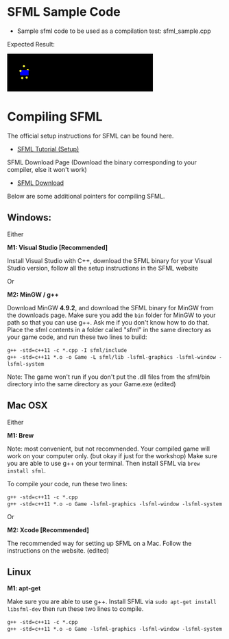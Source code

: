 # SFML Sample Code

* Sample sfml code to be used as a compilation test: sfml_sample.cpp

Expected Result:

![sfml_sample](https://raw.githubusercontent.com/Ohohcakester/orbital16-gamedev/images/images/sfml_sample.gif)

# Compiling SFML

The official setup instructions for SFML can be found here.

* [SFML Tutorial (Setup)](http://www.sfml-dev.org/tutorials/2.3/)

SFML Download Page (Download the binary corresponding to your compiler, else it won't work)

* [SFML Download](http://www.sfml-dev.org/download.php)


Below are some additional pointers for compiling SFML.

## Windows:
Either

**M1: Visual Studio [Recommended]**

Install Visual Studio with C++, download the SFML binary for your Visual Studio version, follow all the setup instructions in the SFML website

Or

**M2: MinGW / g++**

Download MinGW **4.9.2**, and download the SFML binary for MinGW from the downloads page. Make sure you add the `bin` folder for MinGW to your path so that you can use g++. Ask me if you don't know how to do that.
Place the sfml contents in a folder called "sfml" in the same directory as your game code, and run these two lines to build:

```
g++ -std=c++11 -c *.cpp -I sfml/include
g++ -std=c++11 *.o -o Game -L sfml/lib -lsfml-graphics -lsfml-window -lsfml-system
```

Note: The game won't run if you don't put the .dll files from the sfml/bin directory into the same directory as your Game.exe (edited)


## Mac OSX

Either

**M1: Brew**

Note: most convenient, but not recommended. Your compiled game will work on your computer only. (but okay if just for the workshop)
Make sure you are able to use g++ on your terminal. Then install SFML via `brew install sfml`.

To compile your code, run these two lines:
```
g++ -std=c++11 -c *.cpp
g++ -std=c++11 *.o -o Game -lsfml-graphics -lsfml-window -lsfml-system
```

Or

**M2: Xcode [Recommended]**

The recommended way for setting up SFML on a Mac. Follow the instructions on the website. (edited)


## Linux

**M1: apt-get**

Make sure you are able to use g++. Install SFML via `sudo apt-get install libsfml-dev`
then run these two lines to compile.
```
g++ -std=c++11 -c *.cpp
g++ -std=c++11 *.o -o Game -lsfml-graphics -lsfml-window -lsfml-system
```

